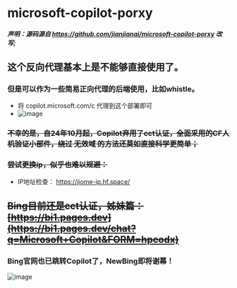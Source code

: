 # microsoft-copilot-porxy

##### 声明：源码源自 https://github.com/jianjianai/microsoft-copilot-porxy 改写;

## 这个反向代理基本上是不能够直接使用了。
### 但是可以作为一些简易正向代理的后端使用，比如whistle。
-  将 copilot.microsoft.com/c 代理到这个部署即可
-  ![image](https://github.com/user-attachments/assets/dbe462cd-4569-40e1-ac9d-aa2bcae57ff3)


### ~~不幸的是，自24年10月起，Copilot弃用了cct认证，全面采用的CF人机验证小部件，绕过 无效域 的方法还莫如直接科学更简单；~~
### ~~尝试更换ip，似乎也难以规避：~~
-    IP地址检查： https://jiome-ip.hf.space/

## ~~Bing目前还是cct认证，姊妹篇： [https://bi1.pages.dev](https://bi1.pages.dev/chat?q=Microsoft+Copilot&FORM=hpcodx)~~
### Bing官网也已跳转Copilot了，NewBing即将谢幕！
![image](https://github.com/user-attachments/assets/2073028d-3901-4713-a990-9a22ae781c1c)

